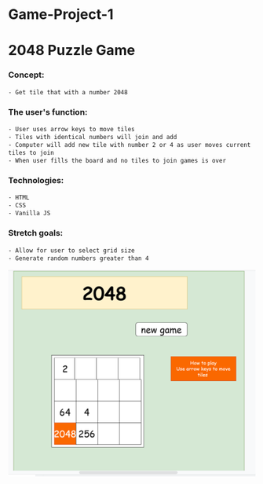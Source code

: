 # Game-Project-1

# 2048 Puzzle Game

### Concept: 
    - Get tile that with a number 2048

### The user's function:
    - User uses arrow keys to move tiles 
    - Tiles with identical numbers will join and add
    - Computer will add new tile with number 2 or 4 as user moves current tiles to join
    - When user fills the board and no tiles to join games is over

### Technologies:
    - HTML
    - CSS
    - Vanilla JS

### Stretch goals:
    - Allow for user to select grid size
    - Generate random numbers greater than 4

![alt+text](https://github.com/curiouslearner999/Game-Project-1/blob/main/img/2048game.png)